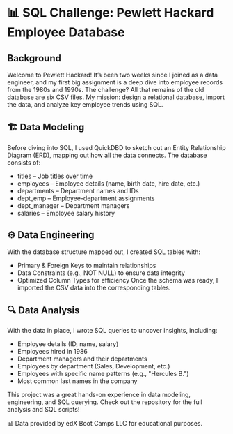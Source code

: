 # 📊 SQL Challenge: Pewlett Hackard Employee Database
## Background
Welcome to Pewlett Hackard! It’s been two weeks since I joined as a data engineer, and my first big assignment is a deep dive into employee records from the 1980s and 1990s. The challenge? All that remains of the old database are six CSV files. My mission: design a relational database, import the data, and analyze key employee trends using SQL.
## 🏗️ Data Modeling
Before diving into SQL, I used QuickDBD to sketch out an Entity Relationship Diagram (ERD), mapping out how all the data connects. The database consists of:
- titles – Job titles over time
- employees – Employee details (name, birth date, hire date, etc.)
- departments – Department names and IDs
- dept_emp – Employee-department assignments
- dept_manager – Department managers
- salaries – Employee salary history
## ⚙️ Data Engineering
With the database structure mapped out, I created SQL tables with:
- Primary & Foreign Keys to maintain relationships
- Data Constraints (e.g., NOT NULL) to ensure data integrity
- Optimized Column Types for efficiency
Once the schema was ready, I imported the CSV data into the corresponding tables.
## 🔍 Data Analysis
With the data in place, I wrote SQL queries to uncover insights, including:
- Employee details (ID, name, salary)
- Employees hired in 1986
- Department managers and their departments
- Employees by department (Sales, Development, etc.)
- Employees with specific name patterns (e.g., "Hercules B.")
- Most common last names in the company
  
This project was a great hands-on experience in data modeling, engineering, and SQL querying. Check out the repository for the full analysis and SQL scripts!

📊 Data provided by edX Boot Camps LLC for educational purposes.
